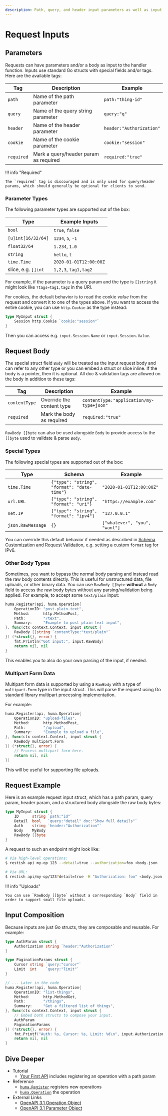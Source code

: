 ```yaml
---
description: Path, query, and header input parameters as well as input request body definitions & parsing.
---
```


# Request Inputs

## Parameters

Requests can have parameters and/or a body as input to the handler function. Inputs use standard Go structs with special fields and/or tags. Here are the available tags:

| Tag        | Description                           | Example                  |
| ---------- | ------------------------------------- | ------------------------ |
| `path`     | Name of the path parameter            | `path:"thing-id"`        |
| `query`    | Name of the query string parameter    | `query:"q"`              |
| `header`   | Name of the header parameter          | `header:"Authorization"` |
| `cookie`   | Name of the cookie parameter          | `cookie:"session"`       |
| `required` | Mark a query/header param as required | `required:"true"`        |

!!! info "Required"

    The `required` tag is discouraged and is only used for query/header params, which should generally be optional for clients to send.

### Parameter Types

The following parameter types are supported out of the box:

| Type                | Example Inputs         |
| ------------------- | ---------------------- |
| `bool`              | `true`, `false`        |
| `[u]int[16/32/64]`  | `1234`, `5`, `-1`      |
| `float32/64`        | `1.234`, `1.0`         |
| `string`            | `hello`, `t`           |
| `time.Time`         | `2020-01-01T12:00:00Z` |
| slice, e.g. `[]int` | `1,2,3`, `tag1,tag2`   |

For example, if the parameter is a query param and the type is `[]string` it might look like `?tags=tag1,tag2` in the URI.

For cookies, the default behavior is to read the cookie _value_ from the request and convert it to one of the types above. If you want to access the entire cookie, you can use `http.Cookie` as the type instead:

```go title="code.go"
type MyInput struct {
	Session http.Cookie `cookie:"session"`
}
```

Then you can access e.g. `input.Session.Name` or `input.Session.Value`.

## Request Body

The special struct field `Body` will be treated as the input request body and can refer to any other type or you can embed a struct or slice inline. If the body is a pointer, then it is optional. All doc & validation tags are allowed on the body in addition to these tags:

| Tag           | Description               | Example                                  |
| ------------- | ------------------------- | ---------------------------------------- |
| `contentType` | Override the content type | `contentType:"application/my-type+json"` |
| `required`    | Mark the body as required | `required:"true"`                        |

`RawBody []byte` can also be used alongside `Body` to provide access to the `[]byte` used to validate & parse `Body`.

### Special Types

The following special types are supported out of the box:

| Type              | Schema                                      | Example                       |
| ----------------- | ------------------------------------------- | ----------------------------- |
| `time.Time`       | `{"type": "string", "format": "date-time"}` | `"2020-01-01T12:00:00Z"`      |
| `url.URL`         | `{"type": "string", "format": "uri"}`       | `"https://example.com"`       |
| `net.IP`          | `{"type": "string", "format": "ipv4"}`      | `"127.0.0.1"`                 |
| `json.RawMessage` | `{}`                                        | `["whatever", "you", "want"]` |

You can override this default behavior if needed as described in [Schema Customization](./schema-customization.md) and [Request Validation](./request-validation.md), e.g. setting a custom `format` tag for IPv6.

### Other Body Types

Sometimes, you want to bypass the normal body parsing and instead read the raw body contents directly. This is useful for unstructured data, file uploads, or other binary data. You can use `RawBody []byte` **without** a `Body` field to access the raw body bytes without any parsing/validation being applied. For example, to accept some `text/plain` input:

```go title="code.go"
huma.Register(api, huma.Operation{
	OperationID: "post-plain-text",
	Method:      http.MethodPost,
	Path:        "/text",
	Summary:     "Example to post plain text input",
}, func(ctx context.Context, input struct {
	RawBody []string `contentType:"text/plain"`
}) (*struct{}, error) {
	fmt.Println("Got input:", input.RawBody)
	return nil, nil
}
```

This enables you to also do your own parsing of the input, if needed.

### Multipart Form Data

Multipart form data is supported by using a `RawBody` with a type of
`multipart.Form` type in the input struct. This will parse the request using
Go standard library multipart processing implementation.

For example:

```go title="code.go"
huma.Register(api, huma.Operation{
	OperationID: "upload-files",
    Method:      http.MethodPost,
    Path:        "/upload",
    Summary:     "Example to upload a file",
}, func(ctx context.Context, input struct {
    RawBody multipart.Form
}) (*struct{}, error) {
    // Process multipart form here.
    return nil, nil
})
```

This will be useful for supporting file uploads.

## Request Example

Here is an example request input struct, which has a path param, query param, header param, and a structured body alongside the raw body bytes:

```go title="code.go"
type MyInput struct {
	ID      string `path:"id"`
	Detail  bool   `query:"detail" doc:"Show full details"`
	Auth    string `header:"Authorization"`
	Body    MyBody
	RawBody []byte
}
```

A request to such an endpoint might look like:

```sh title="Terminal"
# Via high-level operations:
$ restish api my-op 123 --detail=true --authorization=foo <body.json

# Via URL:
$ restish api/my-op/123?detail=true -H "Authorization: foo" <body.json
```

!!! info "Uploads"

    You can use `RawBody []byte` without a corresponding `Body` field in order to support small file uploads.

## Input Composition

Because inputs are just Go structs, they are composable and reusable. For example:

```go title="code.go"
type AuthParam struct {
	Authorization string `header:"Authorization"`
}

type PaginationParams struct {
	Cursor string `query:"cursor"`
	Limit  int    `query:"limit"`
}

// ... Later in the code
huma.Register(api, huma.Operation{
	OperationID: "list-things",
	Method:      http.MethodGet,
	Path:        "/things",
	Summary:     "Get a filtered list of things",
}, func(ctx context.Context, input struct {
	// Embed both structs to compose your input.
	AuthParam
	PaginationParams
}) (*struct{}, error) {
	fmt.Printf("Auth: %s, Cursor: %s, Limit: %d\n", input.Authorization, input.Cursor, input.Limit)
	return nil, nil
}
```

## Dive Deeper

-   Tutorial
    -   [Your First API](../tutorial/your-first-api.md) includes registering an operation with a path param
-   Reference
    -   [`huma.Register`](https://pkg.go.dev/github.com/danielgtaylor/huma/v2#Register) registers new operations
    -   [`huma.Operation`](https://pkg.go.dev/github.com/danielgtaylor/huma/v2#Operation) the operation
-   External Links
    -   [OpenAPI 3.1 Operation Object](https://spec.openapis.org/oas/v3.1.0#operation-object)
    -   [OpenAPI 3.1 Parameter Object](https://spec.openapis.org/oas/v3.1.0#parameter-object)
